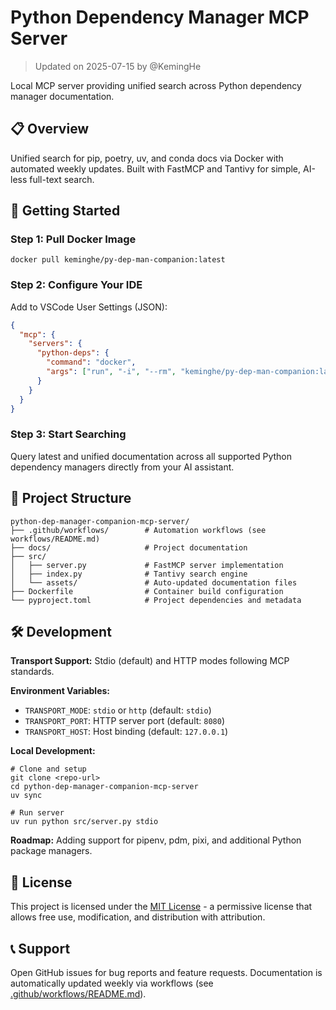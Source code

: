 # Python Dependency Manager MCP Server

> Updated on 2025-07-15 by @KemingHe

Local MCP server providing unified search across Python dependency manager documentation.

## 📋 Overview

Unified search for pip, poetry, uv, and conda docs via Docker with automated weekly updates. Built with FastMCP and Tantivy for simple, AI-less full-text search.

## 🚀 Getting Started

### Step 1: Pull Docker Image

```shell
docker pull keminghe/py-dep-man-companion:latest
```

### Step 2: Configure Your IDE

Add to VSCode User Settings (JSON):

```json
{
  "mcp": {
    "servers": {
      "python-deps": {
        "command": "docker",
        "args": ["run", "-i", "--rm", "keminghe/py-dep-man-companion:latest"]
      }
    }
  }
}
```

### Step 3: Start Searching

Query latest and unified documentation across all supported Python dependency managers directly from your AI assistant.

## 📁 Project Structure

```plaintext
python-dep-manager-companion-mcp-server/
├── .github/workflows/        # Automation workflows (see workflows/README.md)
├── docs/                     # Project documentation
├── src/
│   ├── server.py             # FastMCP server implementation
│   ├── index.py              # Tantivy search engine
│   └── assets/               # Auto-updated documentation files
├── Dockerfile                # Container build configuration
└── pyproject.toml            # Project dependencies and metadata
```

## 🛠️ Development

**Transport Support:** Stdio (default) and HTTP modes following MCP standards.

**Environment Variables:**

- `TRANSPORT_MODE`: `stdio` or `http` (default: `stdio`)
- `TRANSPORT_PORT`: HTTP server port (default: `8080`)
- `TRANSPORT_HOST`: Host binding (default: `127.0.0.1`)

**Local Development:**

```shell
# Clone and setup
git clone <repo-url>
cd python-dep-manager-companion-mcp-server
uv sync

# Run server
uv run python src/server.py stdio
```

**Roadmap:** Adding support for pipenv, pdm, pixi, and additional Python package managers.

## 📄 License

This project is licensed under the [MIT License](./LICENSE) - a permissive license that allows free use, modification, and distribution with attribution.

## 📞 Support

Open GitHub issues for bug reports and feature requests. Documentation is automatically updated weekly via workflows (see [.github/workflows/README.md](.github/workflows/README.md)).
